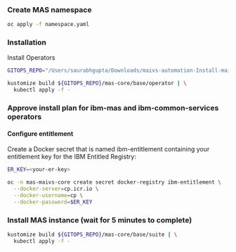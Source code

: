 
### Create MAS namespace

```bash
oc apply -f namespace.yaml
```


### Installation

Install Operators

```bash
GITOPS_REPO="/Users/saurabhgupta/Downloads/maivs-automation-Install-main/MAIVS/MAIVS"

kustomize build ${GITOPS_REPO}/mas-core/base/operator | \
  kubectl apply -f -
```
### Approve install plan for ibm-mas and ibm-common-services operators


#### Configure entitlement
Create a Docker secret that is named ibm-entitlement containing your entitlement key for the IBM Entitled Registry:

```bash
ER_KEY=<your-er-key>

oc -n mas-maivs-core create secret docker-registry ibm-entitlement \
  --docker-server=cp.icr.io \
  --docker-username=cp \
  --docker-password=$ER_KEY
```

### Install MAS instance (wait for 5 minutes to complete)

```bash
kustomize build ${GITOPS_REPO}/mas-core/base/suite | \
  kubectl apply -f -

```
